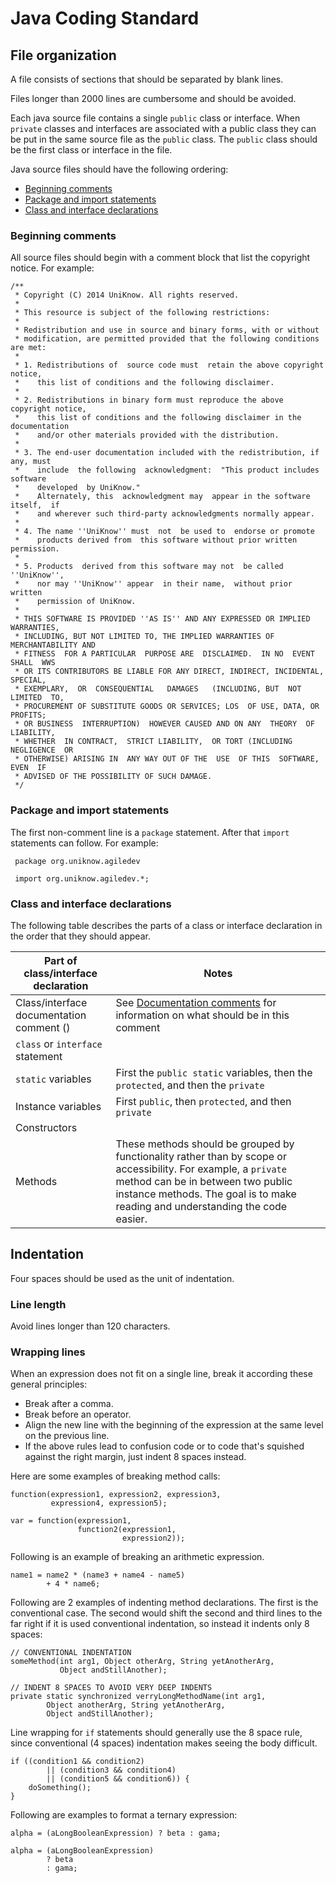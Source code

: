 # Java Coding Standard

## File organization

A file consists of sections that should be separated by blank lines.
 
Files longer than 2000 lines are cumbersome and should be avoided.

Each java source file contains a single `public` class or interface. When `private` classes and interfaces are associated with a public class they can be put in the same source file as the `public` class. The `public` class should be the first class or interface in the file. 

Java source files should have the following ordering:

* [Beginning comments](#Beginning_comments)
* [Package and import statements](#Package_and_import_statements)
* [Class and interface declarations](#Class_and_interface_declarations)

### Beginning comments

All source files should begin with a comment block that list the copyright 
notice. For example:


    /**
     * Copyright (C) 2014 UniKnow. All rights reserved.
     *
     * This resource is subject of the following restrictions:
     *
     * Redistribution and use in source and binary forms, with or without
     * modification, are permitted provided that the following conditions are met:
     *
     * 1. Redistributions of  source code must  retain the above copyright  notice,
     *    this list of conditions and the following disclaimer.
     *
     * 2. Redistributions in binary form must reproduce the above copyright notice,
     *    this list of conditions and the following disclaimer in the documentation
     *    and/or other materials provided with the distribution.
     *
     * 3. The end-user documentation included with the redistribution, if any, must
     *    include  the following  acknowledgment:  "This product includes  software
     *    developed  by UniKnow."
     *    Alternately, this  acknowledgment may  appear in the software itself,  if
     *    and wherever such third-party acknowledgments normally appear.
     *
     * 4. The name ''UniKnow'' must  not  be used to  endorse or promote
     *    products derived from  this software without prior written permission.
     *
     * 5. Products  derived from this software may not  be called ''UniKnow'',
     *    nor may ''UniKnow'' appear  in their name,  without prior written
     *    permission of UniKnow.
     *
     * THIS SOFTWARE IS PROVIDED ''AS IS'' AND ANY EXPRESSED OR IMPLIED WARRANTIES,
     * INCLUDING, BUT NOT LIMITED TO, THE IMPLIED WARRANTIES OF MERCHANTABILITY AND
     * FITNESS  FOR A PARTICULAR  PURPOSE ARE  DISCLAIMED.  IN NO  EVENT SHALL  WWS
     * OR ITS CONTRIBUTORS BE LIABLE FOR ANY DIRECT, INDIRECT, INCIDENTAL, SPECIAL,
     * EXEMPLARY,  OR  CONSEQUENTIAL   DAMAGES   (INCLUDING, BUT  NOT  LIMITED  TO,
     * PROCUREMENT OF SUBSTITUTE GOODS OR SERVICES; LOS  OF USE, DATA, OR  PROFITS;
     * OR BUSINESS  INTERRUPTION)  HOWEVER CAUSED AND ON ANY  THEORY  OF LIABILITY,
     * WHETHER  IN CONTRACT,  STRICT LIABILITY,  OR TORT (INCLUDING  NEGLIGENCE  OR
     * OTHERWISE) ARISING IN  ANY WAY OUT OF THE  USE  OF THIS  SOFTWARE,  EVEN  IF
     * ADVISED OF THE POSSIBILITY OF SUCH DAMAGE.
     */
    
### Package and import statements
 
The first non-comment line is a `package` statement. After that `import` statements can follow. For example:
  
     package org.uniknow.agiledev
      
     import org.uniknow.agiledev.*;
     
### Class and interface declarations
 
The following table describes the parts of a class or interface declaration  in the order that they should appear.
 
| Part of class/interface declaration | Notes  |
| ----------------------------------- |--------|
| Class/interface documentation comment ()|See [Documentation comments](#Documentation_comments) for information on what should be in this comment|
| `class` or `interface` statement| |
| `static` variables | First the `public static` variables, then the `protected`, and then the `private` |
| Instance variables | First `public`, then `protected`, and then `private` |
| Constructors | |
| Methods | These methods should be grouped by functionality rather than by scope or accessibility. For example, a `private` method can be in between two public instance methods. The goal is to make reading and understanding the code easier.

## Indentation

Four spaces should be used as the unit of indentation.

### Line length

Avoid lines longer than 120 characters.

### Wrapping lines

When an expression does not fit on a single line, break it according these general principles:

* Break after a comma.
* Break before an operator.
* Align the new line with the beginning of the expression at the same level on the previous line.
* If the above rules lead to confusion code or to code that's squished against the right margin, just indent 8 spaces instead.

Here are some examples of breaking method calls:
 
    function(expression1, expression2, expression3,
             expression4, expression5);
             
    var = function(expression1,
                   function2(expression1,
                             expression2));
                             
Following is an example of breaking an arithmetic expression.

    name1 = name2 * (name3 + name4 - name5)
            + 4 * name6;
            
Following are 2 examples of indenting method declarations. The first is the conventional case. The second would shift the second and third lines to the far right if it is used conventional indentation, so instead it indents only 8 spaces:

    // CONVENTIONAL INDENTATION
    someMethod(int arg1, Object otherArg, String yetAnotherArg,
               Object andStillAnother);
               
    // INDENT 8 SPACES TO AVOID VERY DEEP INDENTS
    private static synchronized verryLongMethodName(int arg1,
            Object anotherArg, String yetAnotherArg,
            Object andStillAnother);
            
Line wrapping for `if` statements should generally use the 8 space rule, since conventional (4 spaces) indentation makes seeing the body difficult.

    if ((condition1 && condition2)
            || (condition3 && condition4)
            || (condition5 && condition6)) {
        doSomething();
    }
    
Following are examples to format a ternary expression:

    alpha = (aLongBooleanExpression) ? beta : gama;
    
    alpha = (aLongBooleanExpression)
            ? beta
            : gama;
            
